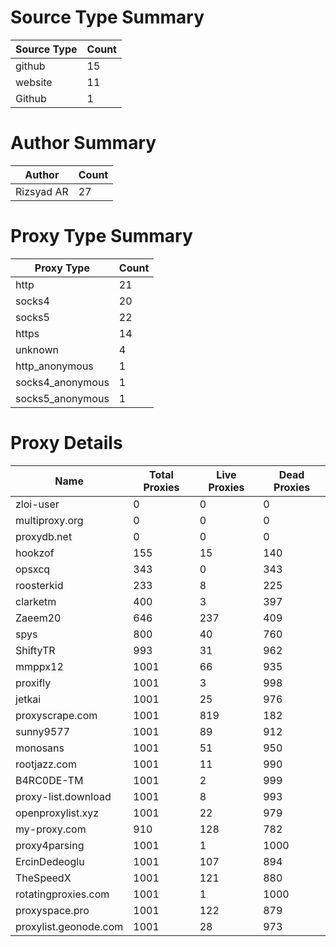 # Source Type Summary

| Source Type | Count |
|-------------|-------|
| github | 15 |
| website | 11 |
| Github | 1 |


# Author Summary

| Author | Count |
|--------|-------|
| Rizsyad AR | 27 |


# Proxy Type Summary

| Proxy Type | Count |
|------------|-------|
| http | 21 |
| socks4 | 20 |
| socks5 | 22 |
| https | 14 |
| unknown | 4 |
| http_anonymous | 1 |
| socks4_anonymous | 1 |
| socks5_anonymous | 1 |


# Proxy Details

| Name | Total Proxies | Live Proxies | Dead Proxies |
|------|---------------|--------------|---------------|
| zloi-user | 0 | 0 | 0 |
| multiproxy.org | 0 | 0 | 0 |
| proxydb.net | 0 | 0 | 0 |
| hookzof | 155 | 15 | 140 |
| opsxcq | 343 | 0 | 343 |
| roosterkid | 233 | 8 | 225 |
| clarketm | 400 | 3 | 397 |
| Zaeem20 | 646 | 237 | 409 |
| spys | 800 | 40 | 760 |
| ShiftyTR | 993 | 31 | 962 |
| mmppx12 | 1001 | 66 | 935 |
| proxifly | 1001 | 3 | 998 |
| jetkai | 1001 | 25 | 976 |
| proxyscrape.com | 1001 | 819 | 182 |
| sunny9577 | 1001 | 89 | 912 |
| monosans | 1001 | 51 | 950 |
| rootjazz.com | 1001 | 11 | 990 |
| B4RC0DE-TM | 1001 | 2 | 999 |
| proxy-list.download | 1001 | 8 | 993 |
| openproxylist.xyz | 1001 | 22 | 979 |
| my-proxy.com | 910 | 128 | 782 |
| proxy4parsing | 1001 | 1 | 1000 |
| ErcinDedeoglu | 1001 | 107 | 894 |
| TheSpeedX | 1001 | 121 | 880 |
| rotatingproxies.com | 1001 | 1 | 1000 |
| proxyspace.pro | 1001 | 122 | 879 |
| proxylist.geonode.com | 1001 | 28 | 973 |
